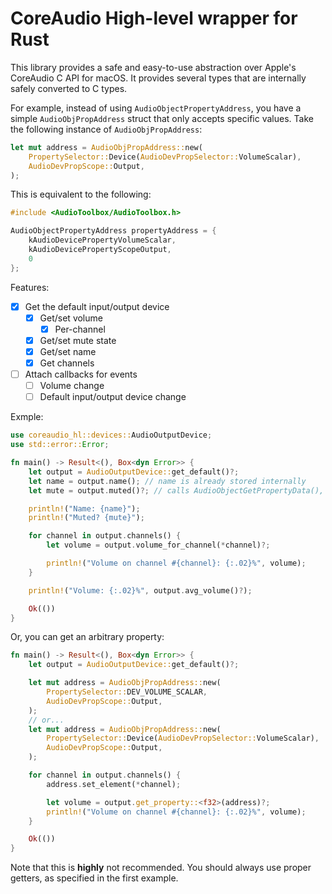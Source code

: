 # CoreAudio High-level wrapper for Rust
This library provides a safe and easy-to-use abstraction over Apple's CoreAudio C API for macOS. It provides several types that are internally safely converted to C types.

For example, instead of using `AudioObjectPropertyAddress`, you have a simple `AudioObjPropAddress` struct that only accepts specific values.
Take the following instance of `AudioObjPropAddress`:
```rust
let mut address = AudioObjPropAddress::new(
    PropertySelector::Device(AudioDevPropSelector::VolumeScalar),
    AudioDevPropScope::Output,
);
```
This is equivalent to the following:
```c
#include <AudioToolbox/AudioToolbox.h>

AudioObjectPropertyAddress propertyAddress = {
    kAudioDevicePropertyVolumeScalar,
    kAudioDevicePropertyScopeOutput,
    0
};
```

Features:
- [x] Get the default input/output device
    - [x] Get/set volume
        - [x] Per-channel
    - [x] Get/set mute state
    - [x] Get/set name
    - [x] Get channels
- [ ] Attach callbacks for events
    - [ ] Volume change
    - [ ] Default input/output device change

Exmple:
```rust
use coreaudio_hl::devices::AudioOutputDevice;
use std::error::Error;

fn main() -> Result<(), Box<dyn Error>> {
    let output = AudioOutputDevice::get_default()?;
    let name = output.name(); // name is already stored internally
    let mute = output.muted()?; // calls AudioObjectGetPropertyData(), which could fail

    println!("Name: {name}");
    println!("Muted? {mute}");

    for channel in output.channels() {
        let volume = output.volume_for_channel(*channel)?;

        println!("Volume on channel #{channel}: {:.02}%", volume);
    }

    println!("Volume: {:.02}%", output.avg_volume()?);

    Ok(())
}
```
Or, you can get an arbitrary property:
```rust
fn main() -> Result<(), Box<dyn Error>> {
    let output = AudioOutputDevice::get_default()?;

    let mut address = AudioObjPropAddress::new(
        PropertySelector::DEV_VOLUME_SCALAR,
        AudioDevPropScope::Output,
    );
    // or...
    let mut address = AudioObjPropAddress::new(
        PropertySelector::Device(AudioDevPropSelector::VolumeScalar),
        AudioDevPropScope::Output,
    );

    for channel in output.channels() {
        address.set_element(*channel);

        let volume = output.get_property::<f32>(address)?;
        println!("Volume on channel #{channel}: {:.02}%", volume);
    }

    Ok(())
}
```
Note that this is **highly** not recommended. You should always use proper getters, as specified in the first example.